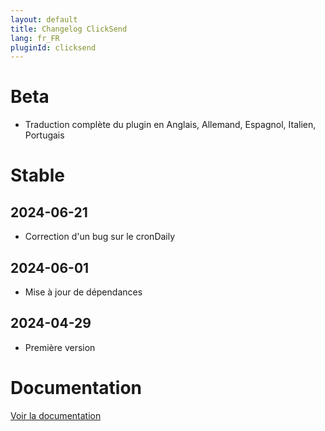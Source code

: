 ```yaml
---
layout: default
title: Changelog ClickSend
lang: fr_FR
pluginId: clicksend
---
```


# Beta

- Traduction complète du plugin en Anglais, Allemand, Espagnol, Italien, Portugais

# Stable

## 2024-06-21

- Correction d'un bug sur le cronDaily

## 2024-06-01

- Mise à jour de dépendances

## 2024-04-29

- Première version

# Documentation

[Voir la documentation]({{site.baseurl}}/{{page.pluginId}}/{{page.lang}})
